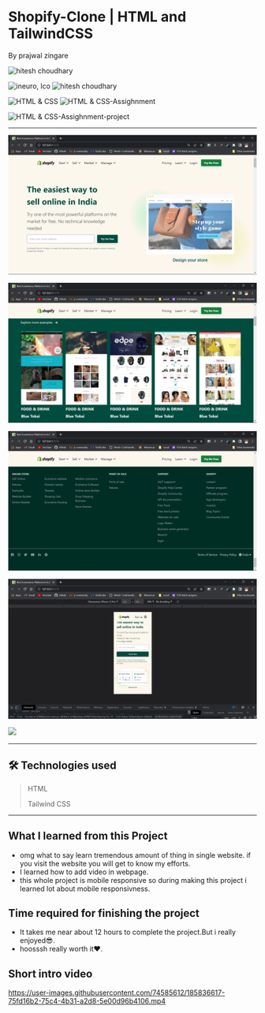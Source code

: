 # Shopify-Clone | HTML and TailwindCSS 

By prajwal zingare

 ![hitesh choudhary](https://img.shields.io/badge/Prajwal--Zingare-JS--Devloper-green)

![ineuro, lco](https://img.shields.io/badge/iNeuron-LCO-green)
![hitesh choudhary](https://img.shields.io/badge/Hitesh--Choudhary-JS--bootcamp-red)

![HTML & CSS](https://img.shields.io/badge/HTML-CSS-orange)
![HTML & CSS-Assighnment](https://img.shields.io/badge/HTML--TailwindCSS-Assighnment-orange)


![HTML & CSS-Assighnment-project](https://img.shields.io/badge/HTML--TailwindCSS-Shopify--Clone-orange)



---

![myproject](./images/Screenshot%20(46).png)

![myproject](./images/Screenshot%20(47).png)

![myproject](./images/Screenshot%20(48).png)

![myproject](./images/Screenshot%20(49).png)










[ <img src= "https://img.shields.io/badge/Go LiVE-1DA1F?style=for-the-badge&logo=&logoColor=white" />](https://shopifyclone-tailwindcss-prajwal.netlify.app/) 

---
## 🛠 Technologies used

> HTML
> 
> Tailwind CSS  

---
## What I learned from this Project
  - omg what to say learn tremendous amount of thing in single website. if you visit the website you will get to know my efforts.
  - I learned how to add video in webpage.
  - this whole project is mobile responsive so during making this project i learned lot about mobile responsivness.
  
  ## Time required for finishing the project
  - It takes me near about 12 hours to complete the project.But i really enjoyed😎.
  - hoosssh really worth it❤️.

## Short intro video

https://user-images.githubusercontent.com/74585612/185836617-75fd16b2-75c4-4b31-a2d8-5e00d96b4106.mp4

